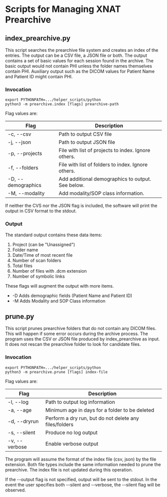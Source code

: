 # Scripts for Managing XNAT Prearchive

## index_prearchive.py
This script searches the prearchive file system and creates an index of the entries.
The output can be a CSV file, a JSON file or both.
The output contains a set of basic values for each session found in the archive.
The basic output would not contain PHI unless the folder names themselves contain PHI.
Auxiliary output such as the DICOM values for Patient Name and Patient ID might contain PHI.

### Invocation
```
export PYTHONPATH=.../helper_scripts/python
python3 -m prearchive.index [flags] prearchive-path
```
Flag values are:

| Flag               | Description                                         |
|--------------------|-----------------------------------------------------|
| -c, --csv          | Path to output CSV file                             |
| -j, --json         | Path to output JSON file                            |
| -p, --projects     | File with list of projects to index. Ignore others. |
| -f, --folders      | File with list of folders to index. Ignore others.  |
| -D, --demographics | Add additional demographics to output. See below.   |
| -M, --modality     | Add modality/SOP class information.                 |

If neither the CVS nor the JSON flag is included, the software will print the output in CSV format to the stdout.


### Output
The standard output contains these data items:
1. Project (can be "Unassigned")
1. Folder name
1. Date/Time of most recent file
1. Number of scan folders
1. Total files
1. Number of files with .dcm extension
1. Number of symbolic links

These flags will augment the output with more items.
 * -D Adds demographic fields (Patient Name and Patient ID)
 * -M Adds Modality and SOP Class information

 ## prune.py
This script prunes prearchive folders that do not contain any DICOM files.
This will happen if some error occurs during the archive process.
The program uses the CSV or JSON file produced by index_prearchive as input.
It does not rescan the prearchive folder to look for candidate files.

### Invocation
```
export PYTHONPATH=.../helper_scripts/python
python3 -m prearchive.prune [flags] index-file
```
Flag values are:

| Flag               | Description                                            |
|--------------------|--------------------------------------------------------|
| -l, --log          | Path to output log information                         |
| -a, --age          | Minimum age in days for a folder to be deleted         |
| -d, --dryrun       | Perform a dry run, but do not delete any files/folders |
| -s, --silent       | Produce no log output                                  |
| -v, --verbose      | Enable verbose output                                  |

The program will assume the format of the index file (csv, json) by the file extension.
Both file types include the same information needed to prune the prearchive.
The index file is not updated during this operation.

If the --output flag is not specified, output will be sent to the stdout.
In the event the user specifies both --silent and --verbose, the --silent flag
will be observed.